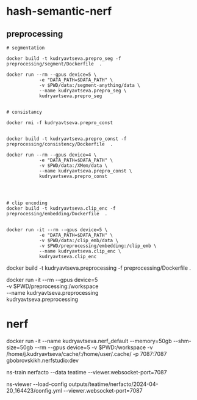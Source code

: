 # hash-semantic-nerf

## preprocessing
```
# segmentation 

docker build -t kudryavtseva.prepro_seg -f preprocessing/segment/Dockerfile  .

docker run --rm --gpus device=5 \
            -e "DATA_PATH=$DATA_PATH" \
            -v $PWD/data:/segment-anything/data \
            --name kudryavtseva.prepro_seg \
            kudryavtseva.prepro_seg


# consistancy

docker rmi -f kudryavtseva.prepro_const


docker build -t kudryavtseva.prepro_const -f preprocessing/consistency/Dockerfile  .

docker run --rm --gpus device=4 \
            -e "DATA_PATH=$DATA_PATH" \
            -v $PWD/data:/XMem/data \
            --name kudryavtseva.prepro_const \
            kudryavtseva.prepro_const 




# clip encoding
docker build -t kudryavtseva.clip_enc -f preprocessing/embedding/Dockerfile  .


docker run -it --rm --gpus device=5 \
            -e "DATA_PATH=$DATA_PATH" \
            -v $PWD/data:/clip_emb/data \
            -v $PWD/preprocessing/embedding:/clip_emb \
            --name kudryavtseva.clip_enc \
            kudryavtseva.clip_enc

```
docker build -t kudryavtseva.preprocessing -f preprocessing/Dockerfile  .


docker run -it --rm --gpus device=5 \
            -v $PWD/preprocessing:/workspace \
            --name kudryavtseva.preprocessing \
            kudryavtseva.preprocessing


# nerf


docker run -it --name kudryavtseva.nerf_default --memory=50gb --shm-size=50gb  --rm --gpus device=5 -v $PWD:/workspace -v /home/j.kudryavtseva/cache/:/home/user/.cache/ -p 7087:7087 gbobrovskikh.nerfstudio:dev



ns-train nerfacto --data  teatime --viewer.websocket-port=7087

ns-viewer --load-config outputs/teatime/nerfacto/2024-04-20_164423/config.yml --viewer.websocket-port=7087


